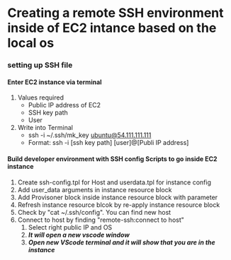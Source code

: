 # Creating a remote SSH environment inside of EC2 intance based on the local os    
    
### setting up SSH file
#### Enter EC2 instance via terminal
1.  Values required
    - Public IP address of EC2
    - SSH key path
    - User
2. Write into Terminal
    - ssh -i ~/.ssh/mk_key ubuntu@54.111.111.111
    - Format: 
        ssh -i [ssh key path] [user]@[Publi IP address]
#### Build developer environment with SSH config Scripts to go inside EC2 instance
1. Create ssh-config.tpl for Host and userdata.tpl for instance config
2. Add user_data arguments in instance resource block
2. Add Provisoner block inside instance resource block with parameter
3. Refresh instance resource blcok by re-apply instance resource block
4. Check by "cat ~/.ssh/config". You can find new host
5. Connect to host by finding "remote-ssh:connect to host"
    1. Select right public IP and OS
    2. ***It will  open a new vscode window***
    3. ***Open new VScode terminal and it will show that you are in the instance***
